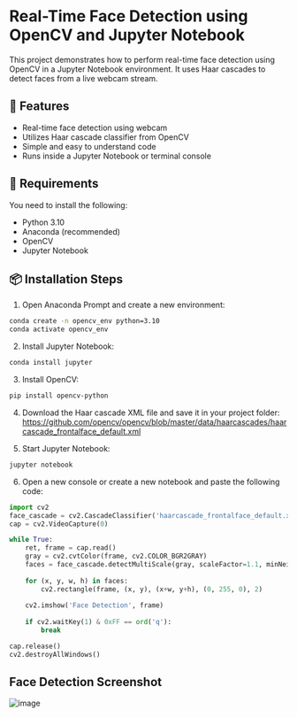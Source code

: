 # Real-Time Face Detection using OpenCV and Jupyter Notebook

This project demonstrates how to perform real-time face detection using OpenCV in a Jupyter Notebook environment. It uses Haar cascades to detect faces from a live webcam stream.

## 📸 Features

- Real-time face detection using webcam
- Utilizes Haar cascade classifier from OpenCV
- Simple and easy to understand code
- Runs inside a Jupyter Notebook or terminal console

## 🧰 Requirements

You need to install the following:

- Python 3.10
- Anaconda (recommended)
- OpenCV
- Jupyter Notebook

## 📦 Installation Steps

1. Open Anaconda Prompt and create a new environment:

```bash
conda create -n opencv_env python=3.10
conda activate opencv_env
```

2. Install Jupyter Notebook:
```bash
conda install jupyter
```

3. Install OpenCV:
```bash
pip install opencv-python
```

4. Download the Haar cascade XML file and save it in your project folder:
https://github.com/opencv/opencv/blob/master/data/haarcascades/haarcascade_frontalface_default.xml

5. Start Jupyter Notebook:
```bash
jupyter notebook
```

6. Open a new console or create a new notebook and paste the following code:

```python 
import cv2
face_cascade = cv2.CascadeClassifier('haarcascade_frontalface_default.xml')
cap = cv2.VideoCapture(0)

while True:
    ret, frame = cap.read()
    gray = cv2.cvtColor(frame, cv2.COLOR_BGR2GRAY)
    faces = face_cascade.detectMultiScale(gray, scaleFactor=1.1, minNeighbors=5)
    
    for (x, y, w, h) in faces:
        cv2.rectangle(frame, (x, y), (x+w, y+h), (0, 255, 0), 2)
    
    cv2.imshow('Face Detection', frame)
    
    if cv2.waitKey(1) & 0xFF == ord('q'):
        break

cap.release()
cv2.destroyAllWindows()
```
## Face Detection Screenshot
![image]([https://github.com/user-attachments/assets/d260b8e8-b186-427d-9d36-7a28d29f1ec5](https://github.com/Roaa6700/Real-Time-Face-Detection-using-OpenCV-and-Jupyter-Notebook/blob/main/Screenshot%202025-07-27%20174030.png))
